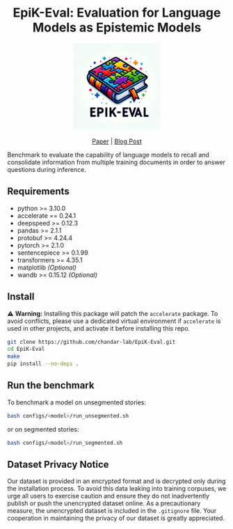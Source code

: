 <div style="text-align: center;">
<h1>EpiK-Eval: Evaluation for Language Models as Epistemic Models</h1>
<img src="EpiK-Eval_logo.webp" alt="EpiK-Eval Logo" width="200"/>

[Paper](https://arxiv.org/abs/2310.15372) | [Blog Post](https://gabprato.github.io/epik-eval/)
</div>

Benchmark to evaluate the capability of language models to recall and consolidate information from multiple training documents in order to answer questions during inference.

## Requirements
- python >= 3.10.0
- accelerate == 0.24.1
- deepspeed >= 0.12.3
- pandas >= 2.1.1
- protobuf >= 4.24.4
- pytorch >= 2.1.0
- sentencepiece >= 0.1.99
- transformers >= 4.35.1
- matplotlib *(Optional)*
- wandb >= 0.15.12 *(Optional)*

## Install
⚠️ **Warning:** Installing this package will patch the `accelerate` package. To avoid conflicts, please use a dedicated virtual environment if `accelerate` is used in other projects, and activate it before installing this repo.
```bash
git clone https://github.com/chandar-lab/EpiK-Eval.git
cd EpiK-Eval
make
pip install --no-deps .
```

## Run the benchmark
To benchmark a model on unsegmented stories:
```bash
bash configs/<model>/run_unsegmented.sh
```
or on segmented stories:
```bash
bash configs/<model>/run_segmented.sh
```

## Dataset Privacy Notice
Our dataset is provided in an encrypted format and is decrypted only during the installation process. To avoid this data leaking into training corpuses, we urge all users to exercise caution and ensure they do not inadvertently publish or push the unencrypted dataset online. As a precautionary measure, the unencrypted dataset is included in the `.gitignore` file. Your cooperation in maintaining the privacy of our dataset is greatly appreciated.